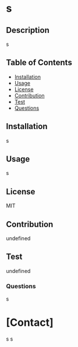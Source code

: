 # s
  
## Description
s


## Table of Contents
* [Installation](#Installation)
* [Usage](#Usage)
* [License](#License)
* [Contribution](#Contibution)
* [Test](#Test)
* [Questions](#Questions)



## Installation
s
## Usage
s
## License
MIT
## Contribution
undefined
## Test
undefined
### Questions
s


# [Contact]
s
s
  